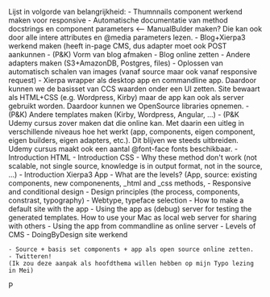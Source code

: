 Lijst in volgorde van belangrijkheid:
    - Thumnnails component werkend maken voor responsive
    - Automatische documentatie van method docstrings en component parameters <-- ManualBulder maken? 
        Die kan ook door alle intere attributes en @media parameters lezen. 
    - Blog+Xierpa3 werkend maken (heeft in-page CMS, dus adapter moet ook POST aankunnen
    - (P&K) Vorm van blog afmaken
    - Blog online zetten 
    - Andere adapters maken (S3+AmazonDB, Postgres, files)
    - Oplossen van automatisch schalen van images (vanaf source maar ook vanaf responsive request)
    - Xierpa wrapper als desktop app en commandline app. Daardoor kunnen we de basisset van CCS waarden onder een UI zetten. Site bewaart als HTML+CSS (e.g. Wordpress, Kirby) maar de app kan ook als server gebruikt worden. Daardoor kunnen we OpenSource libraries opnemen.
    - (P&K) Andere templates maken (Kirby, Wordpress, Angular, ...)
    - (P&K Udemy cursus zover maken dat die online kan. Met daarin een uitleg in verschillende niveaus hoe het werkt (app, components, eigen component, eigen builders, eigen adapters, etc.). Dit blijven we steeds uitbreiden. Udemy cursus maakt ook een aantal @font-face fonts beschikbaar. 
        - Introduction HTML
        - Introduction CSS
        - Why these method don't work (not scalable, not single source, knowledge is in output format, not in the source, ...)
        - Introduction Xierpa3 App
        - What are the levels? (App, source: existing components, new componenents, _html and _css methods, 
        - Responsive and conditional design
        - Design principles (the process, components, constrast, typography)
        - Webtype, typeface selection
        - How to make a default site with the app
        - Using the app as (debug) server for testing the generated templates. How to use your Mac as local web server for sharing with others
        - Using the app from commandline as online server
        - Levels of CMS
    - DoingByDesign site werkend
         
    - Source + basis set components + app als open source online zetten.
    - Twitteren!
    (Ik zou deze aanpak als hoofdthema willen hebben op mijn Typo lezing in Mei)

P